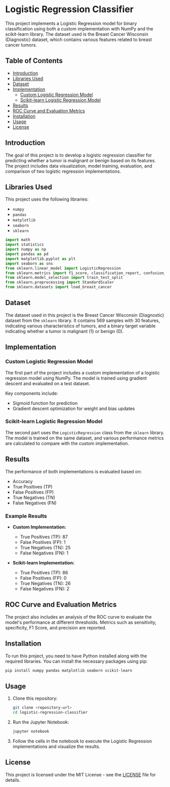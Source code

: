 # Logistic Regression Classifier

This project implements a Logistic Regression model for binary classification using both a custom implementation with NumPy and the scikit-learn library. The dataset used is the Breast Cancer Wisconsin (Diagnostic) dataset, which contains various features related to breast cancer tumors.

## Table of Contents

- [Introduction](#introduction)
- [Libraries Used](#libraries-used)
- [Dataset](#dataset)
- [Implementation](#implementation)
  - [Custom Logistic Regression Model](#custom-logistic-regression-model)
  - [Scikit-learn Logistic Regression Model](#scikit-learn-logistic-regression-model)
- [Results](#results)
- [ROC Curve and Evaluation Metrics](#roc-curve-and-evaluation-metrics)
- [Installation](#installation)
- [Usage](#usage)
- [License](#license)

## Introduction

The goal of this project is to develop a logistic regression classifier for predicting whether a tumor is malignant or benign based on its features. The project includes data visualization, model training, evaluation, and comparison of two logistic regression implementations.

## Libraries Used

This project uses the following libraries:

- `numpy`
- `pandas`
- `matplotlib`
- `seaborn`
- `sklearn`

```python
import math
import statistics
import numpy as np
import pandas as pd
import matplotlib.pyplot as plt
import seaborn as sns
from sklearn.linear_model import LogisticRegression
from sklearn.metrics import f1_score, classification_report, confusion_matrix, roc_auc_score, roc_curve
from sklearn.model_selection import train_test_split
from sklearn.preprocessing import StandardScaler
from sklearn.datasets import load_breast_cancer
```

## Dataset

The dataset used in this project is the Breast Cancer Wisconsin (Diagnostic) dataset from the `sklearn` library. It contains 569 samples with 30 features, indicating various characteristics of tumors, and a binary target variable indicating whether a tumor is malignant (1) or benign (0).

## Implementation

### Custom Logistic Regression Model

The first part of the project includes a custom implementation of a logistic regression model using NumPy. The model is trained using gradient descent and evaluated on a test dataset. 

Key components include:
- Sigmoid function for prediction
- Gradient descent optimization for weight and bias updates

### Scikit-learn Logistic Regression Model

The second part uses the `LogisticRegression` class from the `sklearn` library. The model is trained on the same dataset, and various performance metrics are calculated to compare with the custom implementation.

## Results

The performance of both implementations is evaluated based on:
- Accuracy
- True Positives (TP)
- False Positives (FP)
- True Negatives (TN)
- False Negatives (FN)

### Example Results

- **Custom Implementation:**
  - True Positives (TP): 87
  - False Positives (FP): 1
  - True Negatives (TN): 25
  - False Negatives (FN): 1

- **Scikit-learn Implementation:**
  - True Positives (TP): 86
  - False Positives (FP): 0
  - True Negatives (TN): 26
  - False Negatives (FN): 2

## ROC Curve and Evaluation Metrics

The project also includes an analysis of the ROC curve to evaluate the model's performance at different thresholds. Metrics such as sensitivity, specificity, F1 Score, and precision are reported.

## Installation

To run this project, you need to have Python installed along with the required libraries. You can install the necessary packages using pip:

```bash
pip install numpy pandas matplotlib seaborn scikit-learn
```

## Usage

1. Clone this repository:
   ```bash
   git clone <repository-url>
   cd logistic-regression-classifier
   ```

2. Run the Jupyter Notebook:
   ```bash
   jupyter notebook
   ```

3. Follow the cells in the notebook to execute the Logistic Regression implementations and visualize the results.

## License

This project is licensed under the MIT License - see the [LICENSE](LICENSE) file for details.

